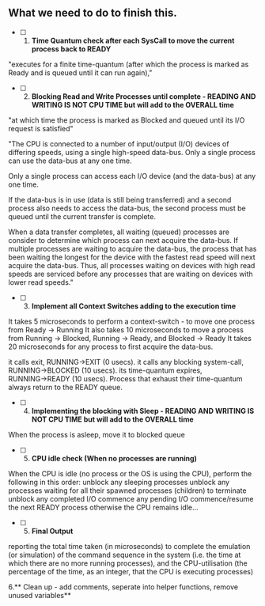 ## What we need to do to finish this.

- [ ] 1. **Time Quantum check after each SysCall to move the current process back to READY**

"executes for a finite time-quantum (after which the process is marked as Ready and is queued until it can run again),"


- [ ] 2. **Blocking Read and Write Processes until complete - READING AND WRITING IS NOT CPU TIME but will add to the OVERALL time**

"at which time the process is marked as Blocked and queued until its I/O request is satisfied"

"The CPU is connected to a number of input/output (I/O) devices of differing speeds, using a single high-speed data-bus. Only a single process can use the data-bus at any one time.

Only a single process can access each I/O device (and the data-bus) at any one time. 

If the data-bus is in use (data is still being transferred) and a second process also needs to access the data-bus, the second process must be queued until the current transfer is complete. 

When a data transfer completes, all waiting (queued) processes are consider to determine which process can next acquire the data-bus. If multiple processes are waiting to acquire the data-bus, the process that has been waiting the longest for the device with the fastest read speed will next acquire the data-bus. Thus, all processes waiting on devices with high read speeds are serviced before any processes that are waiting on devices with lower read speeds."


- [ ] 3. **Implement all Context Switches adding to the execution time**

It takes 5 microseconds to perform a context-switch - to move one process from Ready → Running
It also takes 10 microseconds to move a process from Running → Blocked, Running → Ready, and Blocked → Ready
It takes 20 microseconds for any process to first acquire the data-bus.



it calls exit, RUNNING→EXIT (0 usecs).
it calls any blocking system-call, RUNNING→BLOCKED (10 usecs).
its time-quantum expires, RUNNING→READY (10 usecs). Process that exhaust their time-quantum always return to the READY queue.





- [ ] 4. **Implementing the blocking with Sleep - READING AND WRITING IS NOT CPU TIME but will add to the OVERALL time**

When the process is asleep, move it to blocked queue

- [ ] 5. **CPU idle check (When no processes are running)**

When the CPU is idle (no process or the OS is using the CPU), perform the following in this order:
unblock any sleeping processes
unblock any processes waiting for all their spawned processes (children) to terminate
unblock any completed I/O
commence any pending I/O
commence/resume the next READY process
otherwise the CPU remains idle...


- [ ] 5. **Final Output**

 reporting the total time taken (in microseconds) to complete the emulation (or simulation) of the command sequence in the system (i.e. the time at which there are no more running processes), and the CPU-utilisation (the percentage of the time, as an integer, that the CPU is executing processes)

6.** Clean up - add comments, seperate into helper functions, remove unused variables**
